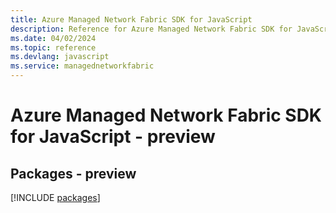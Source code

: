 ```yaml
---
title: Azure Managed Network Fabric SDK for JavaScript
description: Reference for Azure Managed Network Fabric SDK for JavaScript
ms.date: 04/02/2024
ms.topic: reference
ms.devlang: javascript
ms.service: managednetworkfabric
---
```

# Azure Managed Network Fabric SDK for JavaScript - preview
## Packages - preview
[!INCLUDE [packages](managed-network-fabric-index.md)]